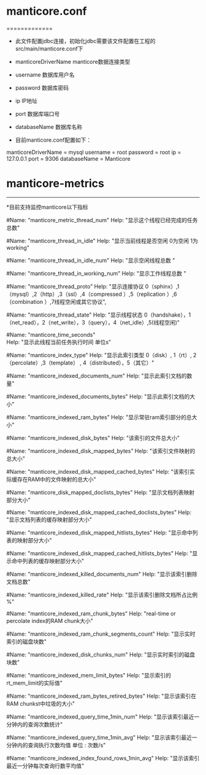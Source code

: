 # manticore.conf 
=============

*  此文件配置jdbc连接，初始化jdbc需要该文件配置在工程的src/main/manticore.conf下

*  manticoreDriverName   manticore数据连接类型
*  username              数据库用户名                                    
*  password              数据库密码   
*  ip                    IP地址
*  port                  数据库端口号
*  databaseName          数据库名称

*  目前manticore.conf配置如下：

manticoreDriverName = mysql
username = root
password = root
ip = 127.0.0.1
port = 9306
databaseName = Manticore

# manticore-metrics
---------------

*目前支持监控manticore以下指标

#Name: "manticore_metric_thread_num"
Help: "显示这个线程已经完成的任务总数"

#Name: "manticore_thread_in_idle"
Help: "显示当前线程是否空闲 0为空闲 1为working"

#Name: "manticore_thread_in_idle_num"
Help: "显示空闲线程总数 "

#Name: "manticore_thread_in_working_num"
Help: "显示工作线程总数 "

#Name: "manticore_thread_proto"
Help: "显示连接协议 0（sphinx）,1（mysql）,2（http）,3（ssl）,4（compressed ）,5（replication ）,6（combination ）,7线程空闲或其它协议",

#Name: "manticore_thread_state"
Help: "显示线程状态 0（handshake），1（net_read），2（net_write），3（query），4（net_idle）,5(线程空闲)"

#Name: "manticore_time_seconds"   
Help: "显示此线程当前任务执行时间 单位s"

#Name: "manticore_index_type"
Help: "显示此索引类型 0（disk）, 1（rt）, 2（percolate）,3（template） ,  4（distributed），5（其它）"

#Name: "manticore_indexed_documents_num"
Help: "显示此索引文档的数量"

#Name: "manticore_indexed_documents_bytes"
Help: "显示此索引文档的大小"

#Name: "manticore_indexed_ram_bytes"
Help: "显示常驻ram索引部分的总大小"

#Name: "manticore_indexed_disk_bytes"
Help: "该索引的文件总大小"

#Name: "manticore_indexed_disk_mapped_bytes"
Help: "该索引文件映射的总大小"

#Name: "manticore_indexed_disk_mapped_cached_bytes"
Help: "该索引实际缓存在RAM中的文件映射的总大小"

#Name: "manticore_disk_mapped_doclists_bytes"
Help: "显示文档列表映射部分大小"

#Name: "manticore_indexed_disk_mapped_cached_doclists_bytes"
Help: "显示文档列表的缓存映射部分大小"

#Name: "manticore_indexed_disk_mapped_hitlists_bytes"
Help: "显示命中列表的映射部分大小"

#Name: "manticore_indexed_disk_mapped_cached_hitlists_bytes"
Help: "显示命中列表的缓存映射部分大小"

#Name: "manticore_indexed_killed_documents_num"
Help: "显示该索引删除文档总数"

#Name: "manticore_indexed_killed_rate"
Help: "显示该索引删除文档所占比例   %"

#Name: "manticore_indexed_ram_chunk_bytes"
Help: "real-time or percolate index的RAM chunk大小"

#Name: "manticore_indexed_ram_chunk_segments_count"
Help: "显示实时索引的磁盘块数"

#Name: "manticore_indexed_disk_chunks_num"
Help: "显示实时索引的磁盘块数"

#Name: "manticore_indexed_mem_limit_bytes"
Help: "显示索引的rt_mem_limit的实际值"

#Name: "manticore_indexed_ram_bytes_retired_bytes"
Help: "显示该索引在RAM chunkst中垃圾的大小"

#Name: "manticore_indexed_query_time_1min_num"
Help: "显示该索引最近一分钟内的查询次数统计"

#Name: "manticore_indexed_query_time_1min_avg"
Help: "显示该索引最近一分钟内的查询执行次数均值 单位 : 次数/s"

#Name: "manticore_indexed_index_found_rows_1min_avg"
Help: "显示该索引最近一分钟每次查询行数平均值"



